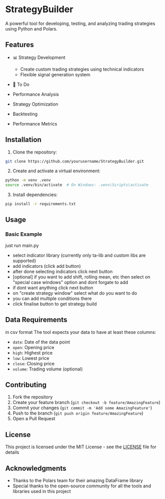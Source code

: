 # StrategyBuilder

A powerful tool for developing, testing, and analyzing trading strategies using Python and Polars.

## Features

- 📊 Strategy Development
  - Create custom trading strategies using technical indicators
  - Flexible signal generation system

- 🔄 To Do
- Performance Analysis
- Strategy Optimization
- Backtesting
- Performance Metrics

## Installation

1. Clone the repository:
```bash
git clone https://github.com/yourusername/StrategyBuilder.git
```

2. Create and activate a virtual environment:
```bash
python -m venv .venv
source .venv/bin/activate  # On Windows: .venv\Scripts\activate
```

3. Install dependencies:
```bash
pip install -r requirements.txt
```

## Usage

### Basic Example

just run main.py
- select indicator library (currently only ta-lib and custom libs are supported)
- add indicators (click add button) 
- after done selecting indicators click next button
- [optional] if you want to add shift, rolling mean, etc then select on "special case windows" option and dont forgate to add 
- if dont want anything click next button
- on "create strategy window" select what do you want to do
- you can add multiple conditions there
- click finalise button to get strategy build



## Data Requirements
in csv format
The tool expects your data to have at least these columns:
- `date`: Date of the data point
- `open`: Opening price
- `high`: Highest price
- `low`: Lowest price
- `close`: Closing price
- `volume`: Trading volume (optional)

## Contributing

1. Fork the repository
2. Create your feature branch (`git checkout -b feature/AmazingFeature`)
3. Commit your changes (`git commit -m 'Add some AmazingFeature'`)
4. Push to the branch (`git push origin feature/AmazingFeature`)
5. Open a Pull Request

## License

This project is licensed under the MIT License - see the [LICENSE](LICENSE) file for details

## Acknowledgments

- Thanks to the Polars team for their amazing DataFrame library
- Special thanks to the open-source community for all the tools and libraries used in this project
